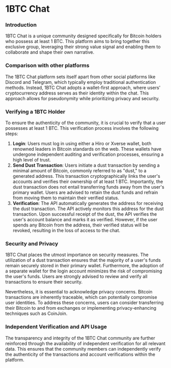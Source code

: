 # 1BTC Chat

### Introduction

1BTC Chat is a unique community designed specifically for Bitcoin holders who possess at least 1 BTC. This platform aims to bring together this exclusive group, leveraging their strong value signal and enabling them to collaborate and shape their own narrative.

### Comparison with other platforms

The 1BTC Chat platform sets itself apart from other social platforms like Discord and Telegram, which typically employ traditional authentication methods. Instead, 1BTC Chat adopts a wallet-first approach, where users' cryptocurrency address serves as their identity within the chat. This approach allows for pseudonymity while prioritizing privacy and security.

### Verifying a 1BTC Holder

To ensure the authenticity of the community, it is crucial to verify that a user possesses at least 1 BTC. This verification process involves the following steps:

1. **Login**: Users must log in using either a Hiro or Xverse wallet, both renowned leaders in Bitcoin standards on the web. These wallets have undergone independent auditing and verification processes, ensuring a high level of trust.
2. **Send Dust Transaction**: Users initiate a dust transaction by sending a minimal amount of Bitcoin, commonly referred to as "dust," to a generated address. This transaction cryptographically links the user's accounts and verifies their ownership of at least 1 BTC. Importantly, the dust transaction does not entail transferring funds away from the user's primary wallet. Users are advised to retain the dust funds and refrain from moving them to maintain their verified status.
3. **Verification**: The API automatically generates the address for receiving the dust transaction. The API actively monitors this address for the dust transaction. Upon successful receipt of the dust, the API verifies the user's account balance and marks it as verified. However, if the user spends any Bitcoin from the address, their verified status will be revoked, resulting in the loss of access to the chat.

### Security and Privacy

1BTC Chat places the utmost importance on security measures. The utilization of a dust transaction ensures that the majority of a user's funds remain securely stored in their primary wallet. Furthermore, the adoption of a separate wallet for the login account minimizes the risk of compromising the user's funds. Users are strongly advised to review and verify all transactions to ensure their security.

Nevertheless, it is essential to acknowledge privacy concerns. Bitcoin transactions are inherently traceable, which can potentially compromise user identities. To address these concerns, users can consider transferring their Bitcoin to and from exchanges or implementing privacy-enhancing techniques such as CoinJoin.

### Independent Verification and API Usage

The transparency and integrity of the 1BTC Chat community are further reinforced through the availability of independent verification for all relevant data. This ensures that the community members can independently verify the authenticity of the transactions and account verifications within the platform.
